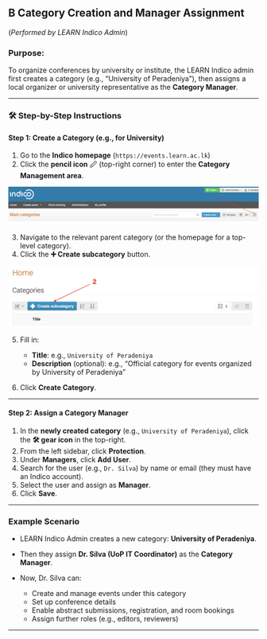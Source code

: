 
## B Category Creation and Manager Assignment

(*Performed by LEARN Indico Admin*)

###  Purpose:

To organize conferences by university or institute, the LEARN Indico admin first creates a category (e.g., “University of Peradeniya”), then assigns a local organizer or university representative as the **Category Manager**.

---

### 🛠 Step-by-Step Instructions

#### Step 1: Create a Category (e.g., for University)

1. Go to the **Indico homepage** (`https://events.learn.ac.lk`)
2. Click the **pencil icon** 🖉 (top-right corner) to enter the **Category Management area**.
<img src="https://github.com/LEARN-LK/Indico/blob/main/img/category-01.png" width="730">
   
3. Navigate to the relevant parent category (or the homepage for a top-level category).
4. Click the **➕ Create subcategory** button.
<img src="https://github.com/LEARN-LK/Indico/blob/main/img/category-06.png" width="730">
   
5. Fill in:

   * **Title**: e.g., `University of Peradeniya`
   * **Description** (optional): e.g., “Official category for events organized by University of Peradeniya”
7. Click **Create Category**.

---

#### Step 2: Assign a Category Manager

1. In the **newly created category** (e.g., `University of Peradeniya`), click the **🛠️ gear icon** in the top-right.
2. From the left sidebar, click **Protection**.
3. Under **Managers**, click **Add User**.
4. Search for the user (e.g., `Dr. Silva`) by name or email (they must have an Indico account).
5. Select the user and assign as **Manager**.
6. Click **Save**.

---

###  Example Scenario

* LEARN Indico Admin creates a new category: **University of Peradeniya**.
* Then they assign **Dr. Silva (UoP IT Coordinator)** as the **Category Manager**.
* Now, Dr. Silva can:

  * Create and manage events under this category
  * Set up conference details
  * Enable abstract submissions, registration, and room bookings
  * Assign further roles (e.g., editors, reviewers)

---

